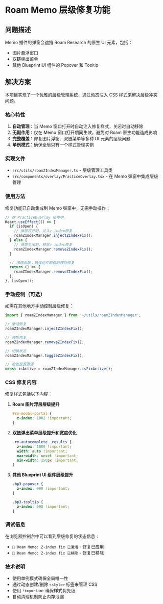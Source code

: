 # Roam Memo 层级修复功能

## 问题描述

Memo 插件的弹窗会遮挡 Roam Research 的原生 UI 元素，包括：
- 图片悬浮窗口
- 双链弹出菜单
- 其他 Blueprint UI 组件的 Popover 和 Tooltip

## 解决方案

本项目实现了一个优雅的层级管理系统，通过动态注入 CSS 样式来解决层级冲突问题。

### 核心特性

1. **自动管理**：当 Memo 窗口打开时自动注入修复样式，关闭时自动移除
2. **无副作用**：仅在 Memo 窗口打开期间生效，避免对 Roam 原生功能造成影响
3. **完整覆盖**：修复图片浮窗、双链菜单等多种 UI 元素的层级问题
4. **单例模式**：确保全局只有一个样式管理实例

### 实现文件

- `src/utils/roamZIndexManager.ts` - 层级管理工具类
- `src/components/overlay/PracticeOverlay.tsx` - 在 Memo 弹窗中集成层级管理

### 使用方法

修复功能已自动集成到 Memo 弹窗中，无需手动操作：

```typescript
// 在 PracticeOverlay 组件中
React.useEffect(() => {
  if (isOpen) {
    // 弹窗打开时，注入z-index修复
    roamZIndexManager.injectZIndexFix();
  } else {
    // 弹窗关闭时，移除z-index修复
    roamZIndexManager.removeZIndexFix();
  }

  // 清理函数：确保组件卸载时移除修复
  return () => {
    roamZIndexManager.removeZIndexFix();
  };
}, [isOpen]);
```

### 手动控制（可选）

如需在其他地方手动控制层级修复：

```typescript
import { roamZIndexManager } from '~/utils/roamZIndexManager';

// 激活修复
roamZIndexManager.injectZIndexFix();

// 移除修复
roamZIndexManager.removeZIndexFix();

// 切换状态
roamZIndexManager.toggleZIndexFix();

// 检查是否激活
const isActive = roamZIndexManager.isFixActive();
```

### CSS 修复内容

修复样式包括以下内容：

1. **Roam 图片浮层层级提升**
   ```css
   #rm-modal-portal {
     z-index: 1002 !important;
   }
   ```

2. **双链弹出菜单层级提升和宽度优化**
   ```css
   .rm-autocomplete__results {
     z-index: 1000 !important;
     width: auto !important;
     max-width: unset !important;
     min-width: 150px !important;
   }
   ```

3. **其他 Blueprint UI 组件层级提升**
   ```css
   .bp3-popover {
     z-index: 999 !important;
   }
   
   .bp3-tooltip {
     z-index: 998 !important;
   }
   ```

### 调试信息

在浏览器控制台中可以看到层级修复的状态信息：
- `🔧 Roam Memo: Z-index fix 已激活` - 修复已应用
- `🔧 Roam Memo: Z-index fix 已移除` - 修复已移除

### 技术说明

- 使用单例模式确保全局唯一性
- 通过动态创建/删除 `<style>` 标签来管理 CSS
- 使用 `!important` 确保样式优先级
- 自动清理机制防止内存泄漏 